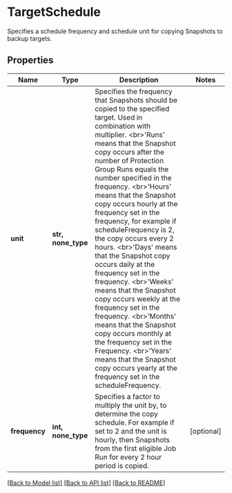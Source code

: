 # TargetSchedule

Specifies a schedule frequency and schedule unit for copying Snapshots to backup targets.

## Properties
Name | Type | Description | Notes
------------ | ------------- | ------------- | -------------
**unit** | **str, none_type** | Specifies the frequency that Snapshots should be copied to the specified target. Used in combination with multiplier. &lt;br&gt;&#39;Runs&#39; means that the Snapshot copy occurs after the number of Protection Group Runs equals the number specified in the frequency. &lt;br&gt;&#39;Hours&#39; means that the Snapshot copy occurs hourly at the frequency set in the frequency, for example if scheduleFrequency is 2, the copy occurs every 2 hours. &lt;br&gt;&#39;Days&#39; means that the Snapshot copy occurs daily at the frequency set in the frequency. &lt;br&gt;&#39;Weeks&#39; means that the Snapshot copy occurs weekly at the frequency set in the frequency. &lt;br&gt;&#39;Months&#39; means that the Snapshot copy occurs monthly at the frequency set in the Frequency. &lt;br&gt;&#39;Years&#39; means that the Snapshot copy occurs yearly at the frequency set in the scheduleFrequency. | 
**frequency** | **int, none_type** | Specifies a factor to multiply the unit by, to determine the copy schedule.   For example if set to 2 and the unit is hourly, then Snapshots from the first eligible Job Run for every 2 hour period is copied. | [optional] 

[[Back to Model list]](../README.md#documentation-for-models) [[Back to API list]](../README.md#documentation-for-api-endpoints) [[Back to README]](../README.md)


